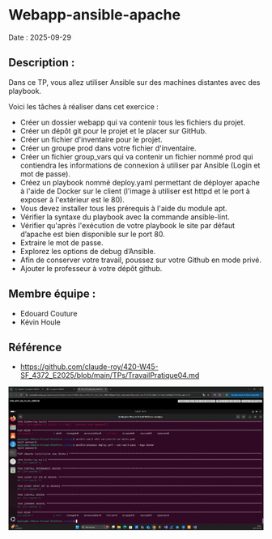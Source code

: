 # Webapp-ansible-apache
Date : 2025-09-29
## Description :
Dans ce TP, vous allez utiliser Ansible sur des machines distantes avec des playbook.

Voici les tâches à réaliser dans cet exercice :

- Créer un dossier webapp qui va contenir tous les fichiers du projet.
- Créer un dépôt git pour le projet et le placer sur GitHub.
- Créer un fichier d'inventaire pour le projet.
- Créer un groupe prod dans votre fichier d'inventaire.
- Créer un fichier group_vars qui va contenir un fichier nommé prod qui contiendra les informations de connexion à utiliser par Ansible (Login et mot de passe).
- Créez un playbook nommé deploy.yaml permettant de déployer apache à l'aide de Docker sur le client (l'image à utiliser est httpd et le port à exposer à l'extérieur est le 80).
- Vous devez installer tous les prérequis à l'aide du module apt.
- Vérifier la syntaxe du playbook avec la commande ansible-lint.
- Vérifier qu'après l'exécution de votre playbook le site par défaut d’apache est bien disponible sur le port 80.
- Extraire le mot de passe.
- Explorez les options de debug d’Ansible.
- Afin de conserver votre travail, poussez sur votre Github en mode privé.
- Ajouter le professeur à votre dépôt github.

## Membre équipe :
- Edouard Couture
- Kévin Houle
  
## Référence
- https://github.com/claude-roy/420-W45-SF_4372_E2025/blob/main/TPs/TravailPratique04.md


![Resultat de la derniere commande](images/imageTP4.png)
